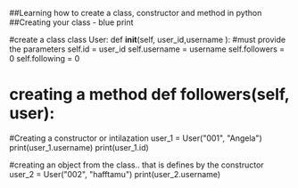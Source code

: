 ##Learning how to create a class, constructor and method in python
##Creating your class - blue print 

#create a class
class User: 
    def __init__(self, user_id,username ): #must provide the parameters
        self.id = user_id
        self.username = username
        self.followers = 0
        self.following = 0 
   # creating a method def followers(self, user):
        
#Creating a constructor or intilazation
user_1 = User("001", "Angela")
print(user_1.username)
print(user_1.id)

#creating an object from the class.. that is defines by the constructor
user_2 = User("002", "hafftamu")
print(user_2.username)



 

 
